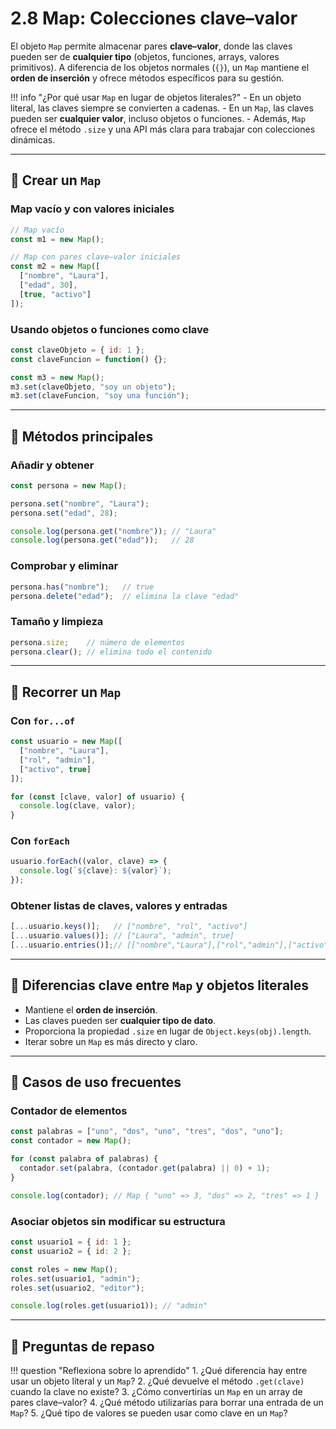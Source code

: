 # 2.8 Map: Colecciones clave–valor

El objeto `Map` permite almacenar pares **clave–valor**, donde las claves pueden ser de **cualquier tipo** (objetos, funciones, arrays, valores primitivos).
A diferencia de los objetos normales (`{}`), un `Map` mantiene el **orden de inserción** y ofrece métodos específicos para su gestión.

!!! info "¿Por qué usar `Map` en lugar de objetos literales?"
    - En un objeto literal, las claves siempre se convierten a cadenas.
    - En un `Map`, las claves pueden ser **cualquier valor**, incluso objetos o funciones.
    - Además, `Map` ofrece el método `.size` y una API más clara para trabajar con colecciones dinámicas.

---

## 📌 Crear un `Map`

### Map vacío y con valores iniciales

```js
// Map vacío
const m1 = new Map();

// Map con pares clave–valor iniciales
const m2 = new Map([
  ["nombre", "Laura"],
  ["edad", 30],
  [true, "activo"]
]);
```

### Usando objetos o funciones como clave

```js
const claveObjeto = { id: 1 };
const claveFuncion = function() {};

const m3 = new Map();
m3.set(claveObjeto, "soy un objeto");
m3.set(claveFuncion, "soy una función");
```

---

## 📌 Métodos principales

### Añadir y obtener

```js
const persona = new Map();

persona.set("nombre", "Laura");
persona.set("edad", 28);

console.log(persona.get("nombre")); // "Laura"
console.log(persona.get("edad"));   // 28
```

### Comprobar y eliminar

```js
persona.has("nombre");   // true
persona.delete("edad");  // elimina la clave "edad"
```

### Tamaño y limpieza

```js
persona.size;    // número de elementos
persona.clear(); // elimina todo el contenido
```

---

## 📌 Recorrer un `Map`

### Con `for...of`

```js
const usuario = new Map([
  ["nombre", "Laura"],
  ["rol", "admin"],
  ["activo", true]
]);

for (const [clave, valor] of usuario) {
  console.log(clave, valor);
}
```

### Con `forEach`

```js
usuario.forEach((valor, clave) => {
  console.log(`${clave}: ${valor}`);
});
```

### Obtener listas de claves, valores y entradas

```js
[...usuario.keys()];   // ["nombre", "rol", "activo"]
[...usuario.values()]; // ["Laura", "admin", true]
[...usuario.entries()];// [["nombre","Laura"],["rol","admin"],["activo",true]]
```

---

## 📌 Diferencias clave entre `Map` y objetos literales

* Mantiene el **orden de inserción**.
* Las claves pueden ser **cualquier tipo de dato**.
* Proporciona la propiedad `.size` en lugar de `Object.keys(obj).length`.
* Iterar sobre un `Map` es más directo y claro.

---

## 📌 Casos de uso frecuentes

### Contador de elementos

```js
const palabras = ["uno", "dos", "uno", "tres", "dos", "uno"];
const contador = new Map();

for (const palabra of palabras) {
  contador.set(palabra, (contador.get(palabra) || 0) + 1);
}

console.log(contador); // Map { "uno" => 3, "dos" => 2, "tres" => 1 }
```

### Asociar objetos sin modificar su estructura

```js
const usuario1 = { id: 1 };
const usuario2 = { id: 2 };

const roles = new Map();
roles.set(usuario1, "admin");
roles.set(usuario2, "editor");

console.log(roles.get(usuario1)); // "admin"
```

---

## 📝 Preguntas de repaso

!!! question "Reflexiona sobre lo aprendido"
    1. ¿Qué diferencia hay entre usar un objeto literal y un `Map`?
    2. ¿Qué devuelve el método `.get(clave)` cuando la clave no existe?
    3. ¿Cómo convertirías un `Map` en un array de pares clave–valor?
    4. ¿Qué método utilizarías para borrar una entrada de un `Map`?
    5. ¿Qué tipo de valores se pueden usar como clave en un `Map`?
